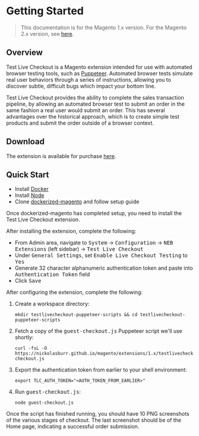 # Getting Started

> This documentation is for the Magento 1.x version. For the Magento 2.x version, see [here](https://nickolasburr.github.io/magento/extensions/2.x/testlivecheckout/latest).

## Overview

Test Live Checkout is a Magento extension intended for use with automated browser testing tools, such as [Puppeteer](https://github.com/GoogleChrome/puppeteer).
Automated browser tests simulate real user behaviors through a series of instructions, allowing you to discover subtle, difficult bugs which impact your bottom line.

Test Live Checkout provides the ability to complete the sales transaction pipeline, by allowing an automated browser test to submit an order in the same fashion a real user
would submit an order. This has several advantages over the historical approach, which is to create simple test products and submit the order outside of a browser context.

## Download

The extension is available for purchase [here](https://marketplace.magento.com/nickolasburr-test-live-checkout.html).

## Quick Start

+ Install [Docker](https://www.docker.com)
+ Install [Node](https://nodejs.org)
+ Clone [dockerized-magento](https://github.com/andreaskoch/dockerized-magento) and follow setup guide

Once dockerized-magento has completed setup, you need to install the Test Live Checkout extension.

After installing the extension, complete the following:

+ From Admin area, navigate to <tt>System</tt> -> <tt>Configuration</tt> -> <tt>NEB Extensions</tt> (left sidebar) -> <tt>Test Live Checkout</tt>
+ Under <tt>General Settings</tt>, set <tt>Enable Live Checkout Testing</tt> to <tt>Yes</tt>
+ Generate 32 character alphanumeric authentication token and paste into <tt>Authentication Token</tt> field
+ Click <tt>Save</tt>

After configuring the extension, complete the following:

1. Create a workspace directory:

    ```
    mkdir testlivecheckout-puppeteer-scripts && cd testlivecheckout-puppeteer-scripts
    ```

2. Fetch a copy of the <tt>guest-checkout.js</tt> Puppeteer script we'll use shortly:

    ```
    curl -fsL -O https://nickolasburr.github.io/magento/extensions/1.x/testlivecheckout/puppeteer/scripts/guest-checkout.js
    ```

3. Export the authentication token from earlier to your shell environment:

    ```
    export TLC_AUTH_TOKEN="<AUTH_TOKEN_FROM_EARLIER>"
    ```

4. Run <tt>guest-checkout.js</tt>:

    ```
    node guest-checkout.js
    ```

Once the script has finished running, you should have 10 PNG screenshots of the various stages of checkout. The last screenshot should be of the Home page, indicating a successful order submission.
